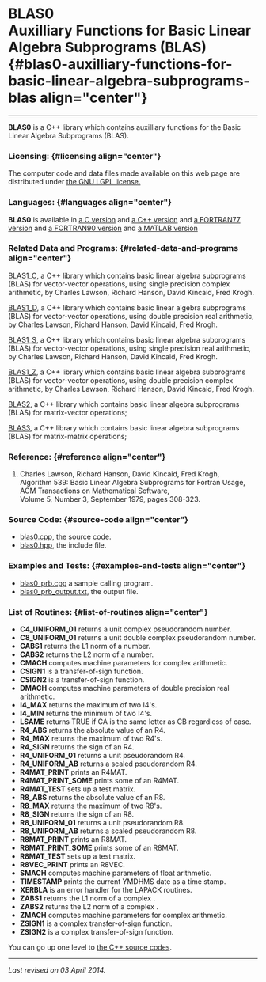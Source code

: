BLAS0\
Auxilliary Functions for Basic Linear Algebra Subprograms (BLAS) {#blas0-auxilliary-functions-for-basic-linear-algebra-subprograms-blas align="center"}
================================================================

------------------------------------------------------------------------

**BLAS0** is a C++ library which contains auxilliary functions for the
Basic Linear Algebra Subprograms (BLAS).

### Licensing: {#licensing align="center"}

The computer code and data files made available on this web page are
distributed under [the GNU LGPL license.](../../txt/gnu_lgpl.txt)

### Languages: {#languages align="center"}

**BLAS0** is available in [a C version](../../c_src/blas0/blas0.md)
and [a C++ version](../../master/blas0/blas0.md) and [a FORTRAN77
version](../../f77_src/blas0/blas0.md) and [a FORTRAN90
version](../../f_src/blas0/blas0.md) and [a MATLAB
version](../../m_src/blas0/blas0.md)

### Related Data and Programs: {#related-data-and-programs align="center"}

[BLAS1\_C](../../master/blas1_c/blas1_c.md), a C++ library which
contains basic linear algebra subprograms (BLAS) for vector-vector
operations, using single precision complex arithmetic, by Charles
Lawson, Richard Hanson, David Kincaid, Fred Krogh.

[BLAS1\_D](../../master/blas1_d/blas1_d.md), a C++ library which
contains basic linear algebra subprograms (BLAS) for vector-vector
operations, using double precision real arithmetic, by Charles Lawson,
Richard Hanson, David Kincaid, Fred Krogh.

[BLAS1\_S](../../master/blas1_s/blas1_s.md), a C++ library which
contains basic linear algebra subprograms (BLAS) for vector-vector
operations, using single precision real arithmetic, by Charles Lawson,
Richard Hanson, David Kincaid, Fred Krogh.

[BLAS1\_Z](../../master/blas1_z/blas1_z.md), a C++ library which
contains basic linear algebra subprograms (BLAS) for vector-vector
operations, using double precision complex arithmetic, by Charles
Lawson, Richard Hanson, David Kincaid, Fred Krogh.

[BLAS2](../../master/blas2/blas2.md), a C++ library which contains
basic linear algebra subprograms (BLAS) for matrix-vector operations;

[BLAS3](../../master/blas3/blas3.md), a C++ library which contains
basic linear algebra subprograms (BLAS) for matrix-matrix operations;

### Reference: {#reference align="center"}

1.  Charles Lawson, Richard Hanson, David Kincaid, Fred Krogh,\
    Algorithm 539: Basic Linear Algebra Subprograms for Fortran Usage,\
    ACM Transactions on Mathematical Software,\
    Volume 5, Number 3, September 1979, pages 308-323.

### Source Code: {#source-code align="center"}

-   [blas0.cpp](blas0.cpp), the source code.
-   [blas0.hpp](blas0.hpp), the include file.

### Examples and Tests: {#examples-and-tests align="center"}

-   [blas0\_prb.cpp](blas0_prb.cpp) a sample calling program.
-   [blas0\_prb\_output.txt](blas0_prb_output.txt), the output file.

### List of Routines: {#list-of-routines align="center"}

-   **C4\_UNIFORM\_01** returns a unit complex pseudorandom number.
-   **C8\_UNIFORM\_01** returns a unit double complex pseudorandom
    number.
-   **CABS1** returns the L1 norm of a number.
-   **CABS2** returns the L2 norm of a number.
-   **CMACH** computes machine parameters for complex arithmetic.
-   **CSIGN1** is a transfer-of-sign function.
-   **CSIGN2** is a transfer-of-sign function.
-   **DMACH** computes machine parameters of double precision real
    arithmetic.
-   **I4\_MAX** returns the maximum of two I4's.
-   **I4\_MIN** returns the minimum of two I4's.
-   **LSAME** returns TRUE if CA is the same letter as CB regardless of
    case.
-   **R4\_ABS** returns the absolute value of an R4.
-   **R4\_MAX** returns the maximum of two R4's.
-   **R4\_SIGN** returns the sign of an R4.
-   **R4\_UNIFORM\_01** returns a unit pseudorandom R4.
-   **R4\_UNIFORM\_AB** returns a scaled pseudorandom R4.
-   **R4MAT\_PRINT** prints an R4MAT.
-   **R4MAT\_PRINT\_SOME** prints some of an R4MAT.
-   **R4MAT\_TEST** sets up a test matrix.
-   **R8\_ABS** returns the absolute value of an R8.
-   **R8\_MAX** returns the maximum of two R8's.
-   **R8\_SIGN** returns the sign of an R8.
-   **R8\_UNIFORM\_01** returns a unit pseudorandom R8.
-   **R8\_UNIFORM\_AB** returns a scaled pseudorandom R8.
-   **R8MAT\_PRINT** prints an R8MAT.
-   **R8MAT\_PRINT\_SOME** prints some of an R8MAT.
-   **R8MAT\_TEST** sets up a test matrix.
-   **R8VEC\_PRINT** prints an R8VEC.
-   **SMACH** computes machine parameters of float arithmetic.
-   **TIMESTAMP** prints the current YMDHMS date as a time stamp.
-   **XERBLA** is an error handler for the LAPACK routines.
-   **ZABS1** returns the L1 norm of a complex .
-   **ZABS2** returns the L2 norm of a complex .
-   **ZMACH** computes machine parameters for complex arithmetic.
-   **ZSIGN1** is a complex transfer-of-sign function.
-   **ZSIGN2** is a complex transfer-of-sign function.

You can go up one level to [the C++ source codes](../cpp_src.md).

------------------------------------------------------------------------

*Last revised on 03 April 2014.*
